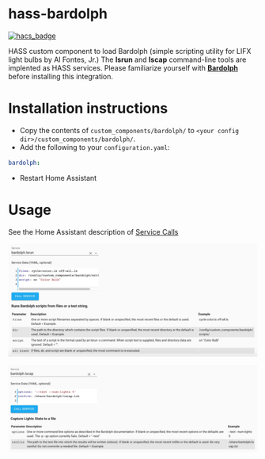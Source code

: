 # hass-bardolph
[![hacs_badge](https://img.shields.io/badge/HACS-Custom-orange.svg?style=for-the-badge)](https://github.com/custom-components/hacs)

HASS custom component to load Bardolph (simple scripting utility for LIFX light bulbs by Al Fontes, Jr.) The **lsrun** and **lscap** command-line tools are implented as HASS services.
Please familiarize yourself with **[Bardolph](https://bardolph.org)** before installing this integration.

# Installation instructions

- Copy the contents of `custom_components/bardolph/` to `<your config dir>/custom_components/bardolph/`.
- Add the following to your `configuration.yaml`:

```yaml
bardolph:
```
- Restart Home Assistant

# Usage

See the Home Assistant description of [Service Calls](https://www.home-assistant.io/docs/scripts/service-calls/)

![lsrun](https://github.com/JAAlperin/hass-bardolph/blob/master/screenshots/lsrun.jpg)

![lscap](https://github.com/JAAlperin/hass-bardolph/blob/master/screenshots/lscap.jpg)
